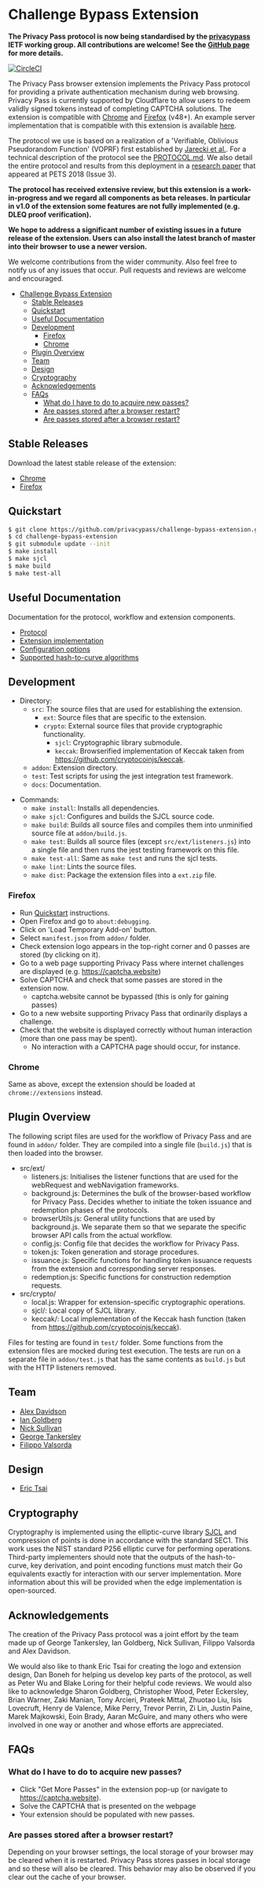 # Challenge Bypass Extension

**The Privacy Pass protocol is now being standardised by the
[privacypass](https://datatracker.ietf.org/wg/privacypass/about/) IETF
working group. All contributions are welcome! See the [GitHub
page](https://github.com/ietf-wg-privacypass) for more details.**

[![CircleCI](https://circleci.com/gh/privacypass/challenge-bypass-extension.svg?style=svg)](https://circleci.com/gh/privacypass/challenge-bypass-extension)

The Privacy Pass browser extension implements the Privacy Pass protocol
for providing a private authentication mechanism during web browsing.
Privacy Pass is currently supported by Cloudflare to allow users to
redeem validly signed tokens instead of completing CAPTCHA solutions.
The extension is compatible with
[Chrome](https://chrome.google.com/webstore/detail/privacy-pass/ajhmfdgkijocedmfjonnpjfojldioehi)
and
[Firefox](https://addons.mozilla.org/en-US/firefox/addon/privacy-pass/)
(v48+). An example server implementation that is compatible with this
extension is available
[here](https://github.com/privacypass/challenge-bypass-server).

The protocol we use is based on a realization of a 'Verifiable,
Oblivious Pseudorandom Function' (VOPRF) first established by [Jarecki
et al.](https://eprint.iacr.org/2014/650.pdf). For a technical
description of the protocol see the [PROTOCOL.md](docs/PROTOCOL.md). We
also detail the entire protocol and results from this deployment in a
[research
paper](https://content.sciendo.com/view/journals/popets/2018/3/article-p164.xml)
that appeared at PETS 2018 (Issue 3).

__The protocol has received extensive review, but this extension is a
work-in-progress and we regard all components as beta releases. In
particular in v1.0 of the extension some features are not fully
implemented (e.g. DLEQ proof verification).__

__We hope to address a significant number of existing issues in a future
release of the extension. Users can also install the latest branch of
master into their browser to use a newer version.__

We welcome contributions from the wider community. Also feel free to
notify us of any issues that occur. Pull requests and reviews are
welcome and encouraged.

- [Challenge Bypass Extension](#challenge-bypass-extension)
  - [Stable Releases](#stable-releases)
  - [Quickstart](#quickstart)
  - [Useful Documentation](#useful-documentation)
  - [Development](#development)
    - [Firefox](#firefox)
    - [Chrome](#chrome)
  - [Plugin Overview](#plugin-overview)
  - [Team](#team)
  - [Design](#design)
  - [Cryptography](#cryptography)
  - [Acknowledgements](#acknowledgements)
  - [FAQs](#faqs)
    - [What do I have to do to acquire new passes?](#what-do-i-have-to-do-to-acquire-new-passes)
    - [Are passes stored after a browser restart?](#are-passes-stored-after-a-browser-restart)
    - [Are passes stored after a browser
      restart?](#are-passes-stored-after-a-browser-restart)

## Stable Releases

Download the latest stable release of the extension:
-   [Chrome](https://chrome.google.com/webstore/detail/privacy-pass/ajhmfdgkijocedmfjonnpjfojldioehi)
-   [Firefox](https://addons.mozilla.org/en-US/firefox/addon/privacy-pass/)

## Quickstart

```sh
$ git clone https://github.com/privacypass/challenge-bypass-extension.git
$ cd challenge-bypass-extension
$ git submodule update --init
$ make install
$ make sjcl
$ make build
$ make test-all
```

## Useful Documentation

Documentation for the protocol, workflow and extension components.

*   [Protocol](docs/PROTOCOL.md)
*   [Extension implementation](docs/EXT_PROTOCOL_IMPL.md)
*   [Configuration options](docs/CONFIG.md)
*   [Supported hash-to-curve algorithms](docs/HASH_TO_CURVE.md)

## Development

*   Directory:
    -   `src`: The source files that are used for establishing the
        extension.
        -   `ext`: Source files that are specific to the extension.
        -   `crypto`: External source files that provide cryptographic
            functionality.
            -   `sjcl`: Cryptographic library submodule.
            -   `keccak`: Browserified implementation of Keccak taken
                from <https://github.com/cryptocoinjs/keccak>.
    -   `addon`: Extension directory.
    -   `test`: Test scripts for using the jest integration test
        framework.
    -   `docs`: Documentation.
-   Commands:
    -   `make install`: Installs all dependencies.
    -   `make sjcl`: Configures and builds the SJCL source code.
    -   `make build`: Builds all source files and compiles them into
        unminified source file at `addon/build.js`.
    -   `make test`: Builds all source files (except
        `src/ext/listeners.js`) into a single file and then runs the
        jest testing framework on this file.
    -   `make test-all`: Same as `make test` and runs the sjcl tests.
    -   `make lint`: Lints the source files.
    -   `make dist`: Package the extension files into a `ext.zip` file.

### Firefox

-   Run [Quickstart](#quickstart) instructions.
-   Open Firefox and go to `about:debugging`.
-   Click on 'Load Temporary Add-on' button.
-   Select `manifest.json` from `addon/` folder.
-   Check extension logo appears in the top-right corner and 0 passes
    are stored (by clicking on it).
-   Go to a web page supporting Privacy Pass where internet challenges
    are   displayed (e.g. <https://captcha.website>)
-   Solve CAPTCHA and check that some passes are stored in the extension
    now.
    -   captcha.website cannot be bypassed (this is only for gaining
        passes)
-   Go to a new website supporting Privacy Pass that ordinarily displays
    a challenge.
-   Check that the website is displayed correctly without human
    interaction (more than one pass may be spent).
    -   No interaction with a CAPTCHA page should occur, for instance.

### Chrome

Same as above, except the extension should be loaded at
`chrome://extensions` instead.

## Plugin Overview

The following script files are used for the workflow of Privacy Pass and
are found in `addon/` folder. They are compiled into a single file
(`build.js`) that is then loaded into the browser.

*   src/ext/
    -   listeners.js: Initialises the listener functions that are used
        for the webRequest and webNavigation frameworks.
    -   background.js: Determines the bulk of the browser-based workflow
        for Privacy Pass. Decides whether to initiate the token issuance
        and redemption phases of the protocols.
    -   browserUtils.js: General utility functions that are used by
        background.js. We separate them so that we separate the specific
        browser API calls from the actual workflow.
    -   config.js: Config file that decides the workflow for Privacy
        Pass.
    -   token.js: Token generation and storage procedures.
    -   issuance.js: Specific functions for handling token issuance
        requests from the extension and corresponding server responses.
    -   redemption.js: Specific functions for construction redemption
        requests.
*   src/crypto/
    -   local.js: Wrapper for extension-specific cryptographic
        operations.
    -   sjcl/: Local copy of SJCL library.
    -   keccak/: Local implementation of the Keccak hash function (taken
        from <https://github.com/cryptocoinjs/keccak>).

Files for testing are found in `test/` folder. Some functions from the
extension files are mocked during test execution. The tests are run on a
separate file in `addon/test.js` that has the same contents as
`build.js` but with the HTTP listeners removed.

## Team

*   [Alex Davidson](https://alxdavids.xyz)
*   [Ian Goldberg](https://cs.uwaterloo.ca/~iang/)
*   [Nick Sullivan](https://github.com/grittygrease)
*   [George Tankersley](https://gtank.cc)
*   [Filippo Valsorda](https://github.com/filosottile)

## Design

*   [Eric Tsai](https://github.com/eetom)

## Cryptography

Cryptography is implemented using the elliptic-curve library
[SJCL](https://github.com/bitwiseshiftleft/sjcl) and compression of
points is done in accordance with the standard SEC1. This work uses the
NIST standard P256 elliptic curve for performing operations. Third-party
implementers should note that the outputs of the hash-to-curve, key
derivation, and point encoding functions must match their Go equivalents
exactly for interaction with our server implementation. More information
about this will be provided when the edge implementation is
open-sourced.

## Acknowledgements

The creation of the Privacy Pass protocol was a joint effort by the team
made up of George Tankersley, Ian Goldberg, Nick Sullivan, Filippo
Valsorda and Alex Davidson.

We would also like to thank Eric Tsai for creating the logo and
extension design, Dan Boneh for helping us develop key parts of the
protocol, as well as Peter Wu and Blake Loring for their helpful code
reviews. We would also like to acknowledge Sharon Goldberg, Christopher
Wood, Peter Eckersley, Brian Warner, Zaki Manian, Tony Arcieri, Prateek
Mittal, Zhuotao Liu, Isis Lovecruft, Henry de Valence, Mike Perry,
Trevor Perrin, Zi Lin, Justin Paine, Marek Majkowski, Eoin Brady, Aaran
McGuire, and many others who were involved in one way or another and
whose efforts are appreciated.

## FAQs

### What do I have to do to acquire new passes?

*   Click "Get More Passes" in the extension pop-up (or navigate to
    <https://captcha.website>).
*   Solve the CAPTCHA that is presented on the webpage
*   Your extension should be populated with new passes.

### Are passes stored after a browser restart?

Depending on your browser settings, the local storage of your browser
may be cleared when it is restarted. Privacy Pass stores passes in local
storage and so these will also be cleared. This behavior may also be
observed if you clear out the cache of your browser.
